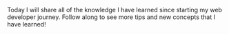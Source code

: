 Today I will share all of the knowledge I have learned since starting my web developer journey.
Follow along to see more tips and new concepts that I have learned!
